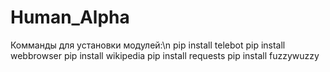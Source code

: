 # Human_Alpha
Комманды для установки модулей:\n
pip install telebot
pip install webbrowser
pip install wikipedia
pip install requests
pip install fuzzywuzzy

